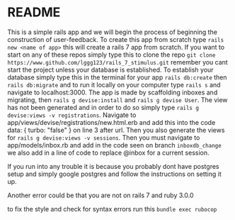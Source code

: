 # README

This is a simple rails app and we will begin the process of beginning the construction of user-feedback. To create this app from scratch type `rails new <name of app>` this will create a rails 7 app from scratch. If you want to start on any of these repos simply type this to clone the repo `git clone https://www.github.com/lggg123/rails_7_stimulus.git` remember you cant start the project unless your database is established. To establish your database simply type this in the terminal for your app `rails db:create` then `rails db:migrate` and to run it locally on your computer type `rails s` and navigate to localhost:3000. The app is made by scaffolding inboxes and migrating, then `rails g devise:install` and `rails g devise User`. The view has not been generated and in order to do so simply type `rails g devise:views -v registrations`. Navigate to app/views/devise/registrations/new.html.erb and add this into the code data: { turbo: "false" } on line 3 after url. Then you also generate the views for `rails g devise:views -v sessions`. Then you must navigate to app/models/inbox.rb and add in the code seen on branch ```inboxdb_change``` we also add in a line of code to replace @inbox for a current session.

If you run into any trouble it is because you probably dont have postgres setup and simply google postgres and follow the instructions on setting it up. 

Another error could be that you are not on rails 7 and ruby 3.0.0

to fix the style and check for syntax errors run this ```bundle exec rubocop```